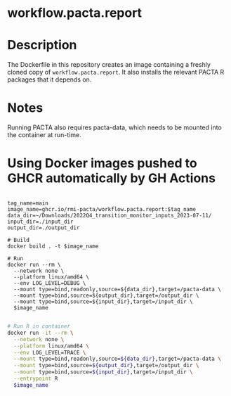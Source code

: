 # workflow.pacta.report

# Description

The Dockerfile in this repository creates an image containing a freshly
cloned copy of `workflow.pacta.report`. It also installs the relevant PACTA R
packages that it depends on.

# Notes

Running PACTA also requires pacta-data, which needs to be mounted into the
container at run-time.

# Using Docker images pushed to GHCR automatically by GH Actions

``` {.bash}

tag_name=main
image_name=ghcr.io/rmi-pacta/workflow.pacta.report:$tag_name
data_dir=~/Downloads/2022Q4_transition_monitor_inputs_2023-07-11/
input_dir=./input_dir
output_dir=./output_dir

# Build
docker build . -t $image_name

# Run
docker run --rm \
  --network none \
  --platform linux/amd64 \
  --env LOG_LEVEL=DEBUG \
  --mount type=bind,readonly,source=${data_dir},target=/pacta-data \
  --mount type=bind,source=${output_dir},target=/output_dir \
  --mount type=bind,source=${input_dir},target=/input_dir \
  $image_name

```

```sh

# Run R in container
docker run -it --rm \
  --network none \
  --platform linux/amd64 \
  --env LOG_LEVEL=TRACE \
  --mount type=bind,readonly,source=${data_dir},target=/pacta-data \
  --mount type=bind,source=${output_dir},target=/output_dir \
  --mount type=bind,source=${input_dir},target=/input_dir \
  --entrypoint R
  $image_name

```
